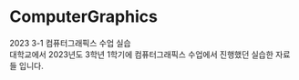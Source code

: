# ComputerGraphics
2023 3-1 컴퓨터그래픽스 수업 실습 </br>
대학교에서 2023년도 3학년 1학기에 컴퓨터그래픽스 수업에서 진행했던 실습한 자료들 입니다.
